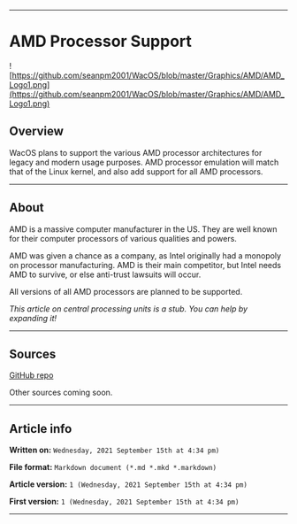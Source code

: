 
***

# AMD Processor Support

![https://github.com/seanpm2001/WacOS/blob/master/Graphics/AMD/AMD_Logo1.png](https://github.com/seanpm2001/WacOS/blob/master/Graphics/AMD/AMD_Logo1.png)

## Overview

WacOS plans to support the various AMD processor architectures for legacy and modern usage purposes. AMD processor emulation will match that of the Linux kernel, and also add support for all AMD processors.

***

## About

AMD is a massive computer manufacturer in the US. They are well known for their computer processors of various qualities and powers.

AMD was given a chance as a company, as Intel originally had a monopoly on processor manufacturing. AMD is their main competitor, but Intel needs AMD to survive, or else anti-trust lawsuits will occur.

All versions of all AMD processors are planned to be supported.

_This article on central processing units is a stub. You can help by expanding it!_

***

## Sources

[GitHub repo](https://github.com/seanpm2001/WacOS/)

Other sources coming soon.

***

## Article info

**Written on:** `Wednesday, 2021 September 15th at 4:34 pm)`

**File format:** `Markdown document (*.md *.mkd *.markdown)`

**Article version:** `1 (Wednesday, 2021 September 15th at 4:34 pm)`

**First version:** `1 (Wednesday, 2021 September 15th at 4:34 pm)`

***

